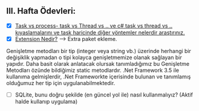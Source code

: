 ## III. Hafta Ödevleri:
- [x] [Task vs process- task vs Thread vs .. ve c# task vs thread vs .. kıyaslamalarını ve task haricinde diğer yöntemler nelerdir araştırınız.](https://ekinyucell.wordpress.com/2016/10/14/c-async-programlama-ve-thread-kavrami-1/)
- [x] [Extension Nedir?](http://www.kazimcesur.com/c-extension-methods) --> Extra paket ekleme.

Genişletme metodları bir tip (integer veya string vb.) üzerinde herhangi bir değişiklik yapmadan o tipi kolayca genişletmemize olanak sağlayan bir yapıdır. Daha basit olarak anlatacak olursak tanımladığımız bu Genişletme Metodları özünde bildiğimiz static metodlardır. .Net Framework 3.5 ile kullanıma gelmişlerdir, .Net Frameworkte içerisinde bulunan ve tanımlamış olduğumuz her tip için uygulanabilmektedir.

- [ ] SQLite, bunu doğru şekilde (en güncel yol ile) nasıl kullanmalıyız? (Aktif halde kullanıp uygulama)
